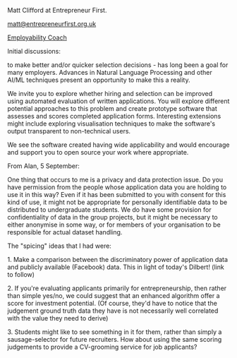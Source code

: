 Matt Clifford at Entrepreneur First.

matt@entrepreneurfirst.org.uk

[Employability Coach](Employability_Coach "wikilink")

Initial discussions:

to make better and/or quicker selection decisions - has long been a goal
for many employers. Advances in Natural Language Processing and other
AI/ML techniques present an opportunity to make this a reality.

We invite you to explore whether hiring and selection can be improved
using automated evaluation of written applications. You will explore
different potential approaches to this problem and create prototype
software that assesses and scores completed application forms.
Interesting extensions might include exploring visualisation techniques
to make the software's output transparent to non-technical users.

We see the software created having wide applicability and would
encourage and support you to open source your work where appropriate.

From Alan, 5 September:

One thing that occurs to me is a privacy and data protection issue. Do
you have permission from the people whose application data you are
holding to use it in this way? Even if it has been submitted to you with
consent for this kind of use, it might not be appropriate for personally
identifiable data to be distributed to undergraduate students. We do
have some provision for confidentiality of data in the group projects,
but it might be necessary to either anonymise in some way, or for
members of your organisation to be responsible for actual dataset
handling.

The "spicing" ideas that I had were:

1\. Make a comparison between the discriminatory power of application
data and publicly available (Facebook) data. This in light of today's
Dilbert! (link to follow)

2\. If you're evaluating applicants primarily for entrepreneurship, then
rather than simple yes/no, we could suggest that an enhanced algorithm
offer a score for investment potential. (Of course, they'd have to
notice that the judgement ground truth data they have is not necessarily
well correlated with the value they need to derive)

3\. Students might like to see something in it for them, rather than
simply a sausage-selector for future recruiters. How about using the
same scoring judgements to provide a CV-grooming service for job
applicants?